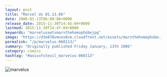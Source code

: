 ```yaml
---
layout: post
title: "Marvel Us 01.13.06"
date: 2006-01-13T06:00:00+0000
release_date: 2015-11-30T14:45:04+0000
lastmod: 2015-11-30T14:47:04+0000
keywords: "marvelusaetsmarvthehomophobejpg"
image: "https://d3e878vmunx8cm.cloudfront.net/assets/marvthehomophobe.jpg"
permalink: "/p/marvelus-060113/"
summary: "Originally published Friday January, 13th 2006"
category: comics
hashtag: "#axisofstevil_marvelus-060113"
---
```


![marvelus](https://d3e878vmunx8cm.cloudfront.net/assets/marvthehomophobe.jpg)
